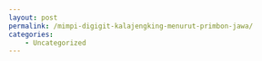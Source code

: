 ```yaml
---
layout: post
permalink: /mimpi-digigit-kalajengking-menurut-primbon-jawa/
categories:
    - Uncategorized
---
```


